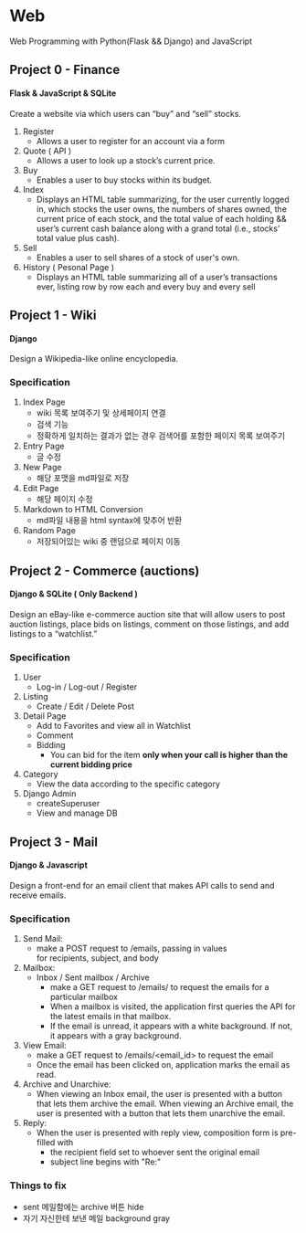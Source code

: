 # Web

Web Programming with Python(Flask && Django) and JavaScript

## Project 0 - Finance 
#### Flask & JavaScript & SQLite

Create a website via which users can “buy” and “sell” stocks.
1. Register 
    -  Allows a user to register for an account via a form
2. Quote ( API )
    -  Allows a user to look up a stock’s current price.
3. Buy 
    -  Enables a user to buy stocks within its budget.
4. Index
    -  Displays an HTML table summarizing, for the user currently logged in, which stocks the user owns, the numbers of shares owned, the current price of each stock, and the total value of each holding && user’s current cash balance along with a grand total (i.e., stocks’ total value plus cash).
5. Sell 
    -  Enables a user to sell shares of a stock of user's own.
6. History ( Pesonal Page )
    -  Displays an HTML table summarizing all of a user’s transactions ever, listing row by row each and every buy and every sell



## Project 1 - Wiki 
#### Django
Design a Wikipedia-like online encyclopedia.

### Specification

1. Index Page
    -  wiki 목록 보여주기 및 상세페이지 연결
    -  검색 기능
    - 정확하게 일치하는 결과가 없는 경우 검색어를 포함한 페이지 목록 보여주기
2. Entry Page
    -  글 수정 
3. New Page
    -  해당 포맷을 md파일로 저장
4. Edit Page
    -  해당 페이지 수정
5. Markdown to HTML Conversion
    -  md파일 내용을 html syntax에 맞추어 반환
6. Random Page
    -  저장되어있는 wiki 중 랜덤으로 페이지 이동



## Project 2 - Commerce (auctions) 
#### Django & SQLite ( Only Backend )

Design an eBay-like e-commerce auction site that will allow users to post auction listings, place bids on listings, comment on those listings, and add listings to a “watchlist.”

### Specification

1. User
    -  Log-in / Log-out / Register
2. Listing
    -  Create / Edit / Delete Post
3. Detail Page
    -  Add to Favorites and view all in Watchlist
    -  Comment
    -  Bidding
        -  You can bid for the item <b> only when your call is higher than the current bidding price </b>
4. Category
    -  View the data according to the specific category
5. Django Admin
    -  createSuperuser
    -  View and manage DB



## Project 3 - Mail 
#### Django & Javascript 

Design a front-end for an email client that makes API calls to send and receive emails.

### Specification

1. Send Mail:
    -  make a POST request to /emails, passing in values for recipients, subject, and body
2. Mailbox: 
    -  Inbox / Sent mailbox / Archive
        -  make a GET request to /emails/<mailbox> to request the emails for a particular mailbox
        -  When a mailbox is visited, the application first queries the API for the latest emails in that mailbox.
        -  If the email is unread, it appears with a white background. If not, it appears with a gray background.
3. View Email:
    -  make a GET request to /emails/<email_id> to request the email
    -  Once the email has been clicked on, application marks the email as read. 
4. Archive and Unarchive:
    -  When viewing an Inbox email, the user is presented with a button that lets them archive the email. When viewing an Archive email, the user is presented with a button that lets them unarchive the email. 
5. Reply:
    -  When the user is presented with reply view, composition form is pre-filled with 
        -  the recipient field set to whoever sent the original email
        -  subject line begins with "Re:"
 
### Things to fix
- sent 메일함에는 archive 버튼 hide
- 자기 자신한테 보낸 메일 background gray
